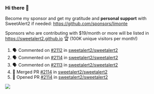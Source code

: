 ### Hi there 👋

Become my sponsor and get my gratitude and **personal support** with SweetAlert2 if needed: https://github.com/sponsors/limonte

Sponsors who are contributing with $19/month or more will be listed in https://sweetalert2.github.io 🏆 (100K unique visitors per month!)

<!--START_SECTION:activity-->
1. 🗣 Commented on [#2112](https://github.com/sweetalert2/sweetalert2/issues/2112) in [sweetalert2/sweetalert2](https://github.com/sweetalert2/sweetalert2)
2. 🗣 Commented on [#2114](https://github.com/sweetalert2/sweetalert2/issues/2114) in [sweetalert2/sweetalert2](https://github.com/sweetalert2/sweetalert2)
3. 🗣 Commented on [#2113](https://github.com/sweetalert2/sweetalert2/issues/2113) in [sweetalert2/sweetalert2](https://github.com/sweetalert2/sweetalert2)
4. 🎉 Merged PR [#2114](https://github.com/sweetalert2/sweetalert2/pull/2114) in [sweetalert2/sweetalert2](https://github.com/sweetalert2/sweetalert2)
5. 💪 Opened PR [#2114](https://github.com/sweetalert2/sweetalert2/pull/2114) in [sweetalert2/sweetalert2](https://github.com/sweetalert2/sweetalert2)
<!--END_SECTION:activity-->

![](https://github-readme-stats.vercel.app/api?username=limonte&theme=vue&show_icons=true)
